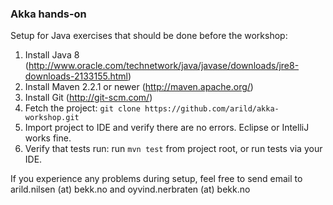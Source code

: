 ### Akka hands-on

Setup for Java exercises that should be done before the workshop:

1. Install Java 8 (http://www.oracle.com/technetwork/java/javase/downloads/jre8-downloads-2133155.html)
2. Install Maven 2.2.1 or newer (http://maven.apache.org/)
3. Install Git (http://git-scm.com/)
4. Fetch the project: `git clone https://github.com/arild/akka-workshop.git`
4. Import project to IDE and verify there are no errors. Eclipse or IntelliJ works fine.
5. Verify that tests run: run `mvn test` from project root, or run tests via your IDE.

If you experience any problems during setup, feel free to send email to arild.nilsen (at) bekk.no and oyvind.nerbraten (at) bekk.no

